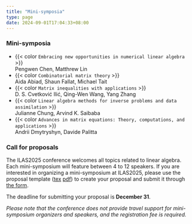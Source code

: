 ```yaml
---
title: "Mini-symposia"
type: page
date: 2024-09-01T17:04:33+08:00
---
```


### Mini-symposia

- {{< color `Embracing new opportunities in numerical linear algebra` >}}  
Pengwen Chen, Matthrew Lin
- {{< color `Combinatorial matrix theory` >}}  
Aida Abiad, Shaun Fallat, Michael Tait
- {{< color `Matrix inequalities with applications` >}}  
D. S. Cvetković Ilić, Qing-Wen Wang, Yang Zhang
- {{< color `Linear algebra methods for inverse problems and data assimilation` >}}  
Julianne Chung, Arvind K. Saibaba
- {{< color `Advances in matrix equations: Theory, computations, and applications` >}}  
Andrii Dmytryshyn, Davide Palitta


### Call for proposals

The ILAS2025 conference welcomes all topics related to linear algebra.  Each 
mini-symposium will feature between 4 to 12 speakers. If you are interested in 
organizing a mini-symposium at ILAS2025, please use the proposal template
([tex](/files/mini-template.tex) [pdf](/files/mini-template.pdf))
to create your proposal and submit it through 
[the form](https://docs.google.com/forms/d/e/1FAIpQLSdD_ANPpvUJxmTX0WzARxjd7nOC7apPPfa86_mtD5d509Rs3g/viewform?usp=sf_link).

The deadline for submitting your proposal is **December 31**.

_Please note that the conference does not provide travel support for mini-symposium organizers and speakers, and the registration fee is required._